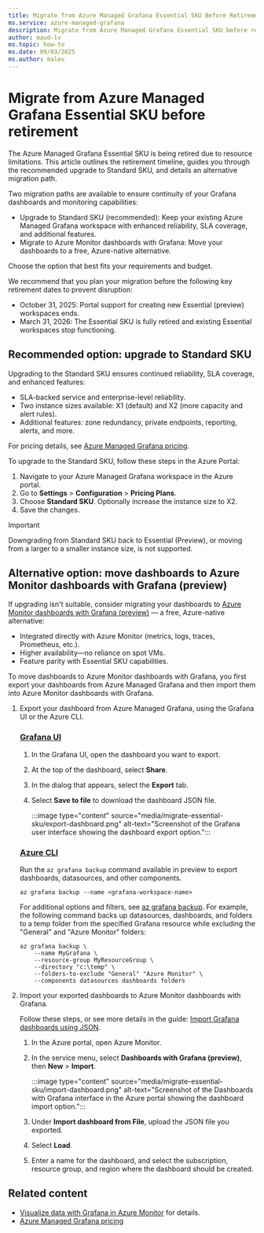 ```yaml
---
title: Migrate from Azure Managed Grafana Essential SKU Before Retirement
ms.service: azure-managed-grafana
description: Migrate from Azure Managed Grafana Essential SKU before retirement. Step-by-step guide to upgrade to Standard SKU or move to Azure Monitor dashboards with Grafana.
author: maud-lv
ms.topic: how-to
ms.date: 09/03/2025
ms.author: malev
---
```


# Migrate from Azure Managed Grafana Essential SKU before retirement

The Azure Managed Grafana Essential SKU is being retired due to resource limitations. This article outlines the retirement timeline, guides you through the recommended upgrade to Standard SKU, and details an alternative migration path.

Two migration paths are available to ensure continuity of your Grafana dashboards and monitoring capabilities:

- Upgrade to Standard SKU (recommended): Keep your existing Azure Managed Grafana workspace with enhanced reliability, SLA coverage, and additional features.
- Migrate to Azure Monitor dashboards with Grafana: Move your dashboards to a free, Azure-native alternative.

Choose the option that best fits your requirements and budget.

We recommend that you plan your migration before the following key retirement dates to prevent disruption:

- October 31, 2025: Portal support for creating new Essential (preview) workspaces ends.
- March 31, 2026: The Essential SKU is fully retired and existing Essential workspaces stop functioning.


## Recommended option: upgrade to Standard SKU

Upgrading to the Standard SKU ensures continued reliability, SLA coverage, and enhanced features:

- SLA-backed service and enterprise-level reliability.
- Two instance sizes available: X1 (default) and X2 (more capacity and alert rules).
- Additional features: zone redundancy, private endpoints, reporting, alerts, and more.

For pricing details, see [Azure Managed Grafana pricing](https://azure.microsoft.com/pricing/details/managed-grafana/).

To upgrade to the Standard SKU, follow these steps in the Azure Portal:

1.  Navigate to your Azure Managed Grafana workspace in the Azure portal.
1.  Go to **Settings** > **Configuration** > **Pricing Plans**.
1.  Choose **Standard SKU**. Optionally increase the instance size to X2.
1.  Save the changes.

> [!IMPORTANT]
> Downgrading from Standard SKU back to Essential (Preview), or moving from a larger to a smaller instance size, is not supported.

## Alternative option: move dashboards to Azure Monitor dashboards with Grafana (preview)

If upgrading isn't suitable, consider migrating your dashboards to [Azure Monitor dashboards with Grafana (preview)](/azure/azure-monitor/visualize/visualize-use-grafana-dashboards) — a free, Azure-native alternative:

- Integrated directly with Azure Monitor (metrics, logs, traces, Prometheus, etc.).
- Higher availability—no reliance on spot VMs.
- Feature parity with Essential SKU capabilities.

To move dashboards to Azure Monitor dashboards with Grafana, you first export your dashboards from Azure Managed Grafana and then import them into Azure Monitor dashboards with Grafana.

1. Export your dashboard from Azure Managed Grafana, using the Grafana UI or the Azure CLI.

    ### [Grafana UI](#tab/grafana-ui)
    
    1.  In the Grafana UI, open the dashboard you want to export.
    1.  At the top of the dashboard, select **Share**.
    1.  In the dialog that appears, select the **Export** tab.
    1.  Select **Save to file** to download the dashboard JSON file.
    
        :::image type="content" source="media/migrate-essential-sku/export-dashboard.png" alt-text="Screenshot of the Grafana user interface showing the dashboard export option.":::
    
    ### [Azure CLI](#tab/azure-cli)

    Run the `az grafana backup` command available in preview to export dashboards, datasources, and other components.
    
    ```azurecli
    az grafana backup --name <grafana-workspace-name>
    ```
  
    For additional options and filters, see [az grafana backup](/cli/azure/grafana/#az-grafana-backup). For example, the following command backs up datasources, dashboards, and folders to a temp folder from the specified Grafana resource while excluding the "General" and "Azure Monitor" folders:
    
    ```azurecli
    az grafana backup \
        --name MyGrafana \
        --resource-group MyResourceGroup \
        --directory "c:\temp" \
        --folders-to-exclude "General" "Azure Monitor" \
        --components datasources dashboards folders
    ```

1. Import your exported dashboards to Azure Monitor dashboards with Grafana.

    Follow these steps, or see more details in the guide: [Import Grafana dashboards using JSON](/azure/azure-monitor/visualize/visualize-use-grafana-dashboards#import-grafana-dashboards-using-json).

   1. In the Azure portal, open Azure Monitor.
   1. In the service menu, select **Dashboards with Grafana (preview)**, then **New** > **Import**.

       :::image type="content" source="media/migrate-essential-sku/import-dashboard.png" alt-text="Screenshot of the Dashboards with Grafana interface in the Azure portal showing the dashboard import option.":::

   1. Under **Import dashboard from File**, upload the JSON file you exported.
   1. Select **Load**.
   1. Enter a name for the dashboard, and select the subscription, resource group, and region where the dashboard should be created.

## Related content

- [Visualize data with Grafana in Azure Monitor](/azure/azure-monitor/visualize/visualize-use-grafana-dashboards) for details.
- [Azure Managed Grafana pricing](https://azure.microsoft.com/pricing/details/managed-grafana/)
 